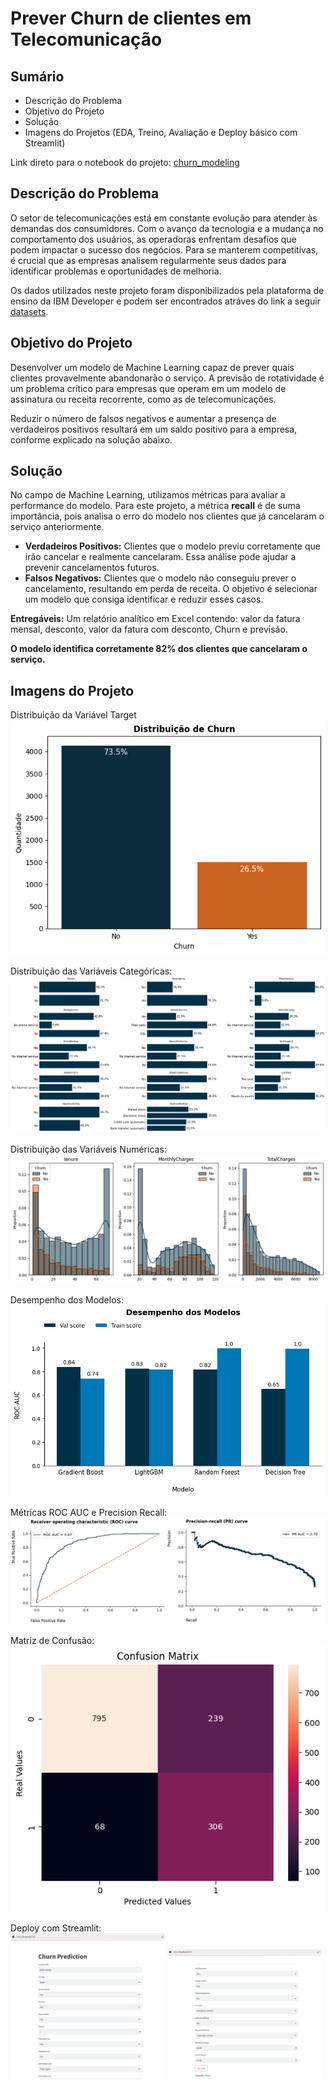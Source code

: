 # Prever Churn de clientes em Telecomunicação

## Sumário

- Descrição do Problema
- Objetivo do Projeto
- Solução
- Imagens do Projetos (EDA, Treino, Avaliação e Deploy básico com Streamlit)

Link direto para o notebook do projeto: [churn_modeling](https://github.com/idfelipemalatesta/telecom-churn-prediction/blob/main/notebooks/churn_modeling.ipynb)

## Descrição do Problema

O setor de telecomunicações está em constante evolução para atender às demandas dos consumidores. Com o avanço da tecnologia e a mudança no comportamento dos usuários, as operadoras enfrentam desafios que podem impactar o sucesso dos negócios. Para se manterem competitivas, é crucial que as empresas analisem regularmente seus dados para identificar problemas e oportunidades de melhoria.

Os dados utilizados neste projeto foram disponibilizados pela plataforma de ensino da IBM Developer e podem ser encontrados atráves do link a seguir [datasets](https://raw.githubusercontent.com/carlosfab/dsnp2/master/datasets/WA_Fn-UseC_-Telco-Customer-Churn.csv).

## Objetivo do Projeto

Desenvolver um modelo de Machine Learning capaz de prever quais clientes provavelmente abandonarão o serviço. A previsão de rotatividade é um problema crítico para empresas que operam em um modelo de assinatura ou receita recorrente, como as de telecomunicações.

Reduzir o número de falsos negativos e aumentar a presença de verdadeiros positivos resultará em um saldo positivo para a empresa, conforme explicado na solução abaixo.

## Solução

No campo de Machine Learning, utilizamos métricas para avaliar a performance do modelo. Para este projeto, a métrica **recall** é de suma importância, pois analisa o erro do modelo nos clientes que já cancelaram o serviço anteriormente.

- **Verdadeiros Positivos:** Clientes que o modelo previu corretamente que irão cancelar e realmente cancelaram. Essa análise pode ajudar a prevenir cancelamentos futuros.
- **Falsos Negativos:** Clientes que o modelo não conseguiu prever o cancelamento, resultando em perda de receita. O objetivo é selecionar um modelo que consiga identificar e reduzir esses casos.

**Entregáveis:** Um relatório analítico em Excel contendo: valor da fatura mensal, desconto, valor da fatura com desconto, Churn e previsão.

**O modelo identifica corretamente 82% dos clientes que cancelaram o serviço.**

## Imagens do Projeto

Distribuição da Variável Target<br>
<img src="report/figures/dist_churn.png">

Distribuição das Variáveis Categóricas:
<img src="report/figures/categorical_features.png">

Distribuição das Variáveis Numéricas:<br>
<img src="report/figures/numerical_churn.png">

Desempenho dos Modelos:<br>
<img src="report/figures/desempenho_modelos.png">

Métricas ROC AUC e Precision Recall:<br>
<img src="report/figures/curvas_metric.png">

Matriz de Confusão:<br>
<img src="report/figures/confusion_matrix.png">

Deploy com Streamlit:<br>
<img src="report/figures/streamlit_app.png" style="display: inline-block; width: 49%">
<img src="report/figures/streamlit_app2.png" style="display: inline-block; width: 49%; height: auto">

